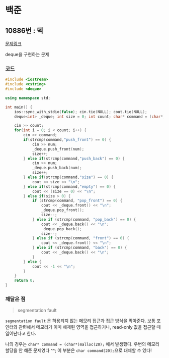 # 백준

## 10886번 : 덱

[문제링크](https://www.acmicpc.net/problem/10886)

deque을 구현하는 문제


### 코드

```c++
#include <iostream>
#include <cstring>
#include <deque>

using namespace std;

int main() {
    ios::sync_with_stdio(false); cin.tie(NULL); cout.tie(NULL);
    deque<int> _deque; int size = 0; int count; char* command = (char*)malloc(20); int num;

    cin >> count;
    for(int i = 0; i < count; i++) {
        cin >> command;
        if(strcmp(command,"push_front") == 0) {
            cin >> num;
            _deque.push_front(num);
            size++;
        } else if(strcmp(command,"push_back") == 0) {
            cin >> num;
            _deque.push_back(num);
            size++;
        } else if(strcmp(command,"size") == 0) {
            cout << size << "\n";
        } else if(strcmp(command,"empty") == 0) {
            cout << (size == 0) << "\n";
        } else if(size > 0) {
            if (strcmp(command, "pop_front") == 0) {
                cout << _deque.front() << "\n";
                _deque.pop_front();
                size--;
            } else if (strcmp(command, "pop_back") == 0) {
                cout << _deque.back() << "\n";
                _deque.pop_back();
                size--;
            } else if (strcmp(command, "front") == 0) {
                cout << _deque.front() << "\n";
            } else if (strcmp(command, "back") == 0) {
                cout << _deque.back() << "\n";
            }
        } else {
            cout << -1 << "\n";
        }
    }
    return 0;
}
```

### 깨달은 점

> segmentation fault

`segmentation fault` 은 허용되지 않는 메모리 접근과 접근 방식을 막아준다.
보통 포인터와 관련해서 메모리가 이미 해제된 영역을 접근하거나, read-only 값을 접근할 때 일어난다고 한다.

나의 경우는 `char* command = (char*)malloc(20);` 에서 발생했다.
우변의 메모리 할당을 안 해준 문제였다 ^^;
이 부분은 `char command[20];`으로 대체할 수 있다!
